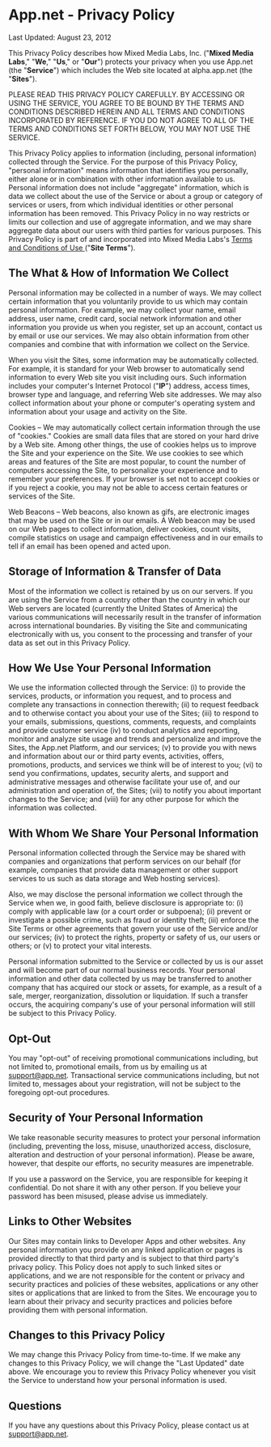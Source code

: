 # App.net - Privacy Policy

Last Updated: August 23, 2012

This Privacy Policy describes how Mixed Media Labs, Inc. ("**Mixed Media
Labs**," "**We**," "**Us**," or "**Our**") protects your privacy when you use
App.net (the "**Service**") which includes the Web site located at
alpha.app.net (the "**Sites**").

PLEASE READ THIS PRIVACY POLICY CAREFULLY. BY ACCESSING OR USING THE SERVICE,
YOU AGREE TO BE BOUND BY THE TERMS AND CONDITIONS DESCRIBED HEREIN AND ALL
TERMS AND CONDITIONS INCORPORATED BY REFERENCE. IF YOU DO NOT AGREE TO ALL OF
THE TERMS AND CONDITIONS SET FORTH BELOW, YOU MAY NOT USE THE SERVICE.

This Privacy Policy applies to information (including, personal information)
collected through the Service. For the purpose of this Privacy Policy,
"personal information" means information that identifies you personally,
either alone or in combination with other information available to us.
Personal information does not include "aggregate" information, which is data
we collect about the use of the Service or about a group or category of
services or users, from which individual identities or other personal
information has been removed. This Privacy Policy in no way restricts or
limits our collection and use of aggregate information, and we may share
aggregate data about our users with third parties for various purposes. This
Privacy Policy is part of and incorporated into Mixed Media Labs's [Terms and
Conditions of Use ](/legal/terms/) ("**Site Terms**").

## The What & How of Information We Collect

Personal information may be collected in a number of ways. We may collect
certain information that you voluntarily provide to us which may contain
personal information. For example, we may collect your name, email address,
user name, credit card, social network information and other information you
provide us when you register, set up an account, contact us by email or use
our services. We may also obtain information from other companies and combine
that with information we collect on the Service.

When you visit the Sites, some information may be automatically collected. For
example, it is standard for your Web browser to automatically send information
to every Web site you visit including ours. Such information includes your
computer's Internet Protocol ("**IP**") address, access times, browser type
and language, and referring Web site addresses. We may also collect
information about your phone or computer's operating system and information
about your usage and activity on the Site.

Cookies – We may automatically collect certain information through the use of
"cookies." Cookies are small data files that are stored on your hard drive by
a Web site. Among other things, the use of cookies helps us to improve the
Site and your experience on the Site. We use cookies to see which areas and
features of the Site are most popular, to count the number of computers
accessing the Site, to personalize your experience and to remember your
preferences. If your browser is set not to accept cookies or if you reject a
cookie, you may not be able to access certain features or services of the
Site.

Web Beacons – Web beacons, also known as gifs, are electronic images that may
be used on the Site or in our emails. A Web beacon may be used on our Web
pages to collect information, deliver cookies, count visits, compile
statistics on usage and campaign effectiveness and in our emails to tell if an
email has been opened and acted upon.

## Storage of Information & Transfer of Data

Most of the information we collect is retained by us on our servers. If you
are using the Service from a country other than the country in which our Web
servers are located (currently the United States of America) the various
communications will necessarily result in the transfer of information across
international boundaries. By visiting the Site and communicating
electronically with us, you consent to the processing and transfer of your
data as set out in this Privacy Policy.

## How We Use Your Personal Information

We use the information collected through the Service: (i) to provide the
services, products, or information you request, and to process and complete
any transactions in connection therewith; (ii) to request feedback and to
otherwise contact you about your use of the Sites; (iii) to respond to your
emails, submissions, questions, comments, requests, and complaints and provide
customer service (iv) to conduct analytics and reporting, monitor and analyze
site usage and trends and personalize and improve the Sites, the App.net
Platform, and our services; (v) to provide you with news and information about
our or third party events, activities, offers, promotions, products, and
services we think will be of interest to you; (vi) to send you confirmations,
updates, security alerts, and support and administrative messages and
otherwise facilitate your use of, and our administration and operation of, the
Sites; (vii) to notify you about important changes to the Service; and (viii)
for any other purpose for which the information was collected.

## With Whom We Share Your Personal Information

Personal information collected through the Service may be shared with
companies and organizations that perform services on our behalf (for example,
companies that provide data management or other support services to us such as
data storage and Web hosting services).

Also, we may disclose the personal information we collect through the Service
when we, in good faith, believe disclosure is appropriate to: (i) comply with
applicable law (or a court order or subpoena); (ii) prevent or investigate a
possible crime, such as fraud or identity theft; (iii) enforce the Site Terms
or other agreements that govern your use of the Service and/or our services;
(iv) to protect the rights, property or safety of us, our users or others; or
(v) to protect your vital interests.

Personal information submitted to the Service or collected by us is our asset
and will become part of our normal business records. Your personal information
and other data collected by us may be transferred to another company that has
acquired our stock or assets, for example, as a result of a sale, merger,
reorganization, dissolution or liquidation. If such a transfer occurs, the
acquiring company's use of your personal information will still be subject to
this Privacy Policy.

## Opt-Out

You may "opt-out" of receiving promotional communications including, but not
limited to, promotional emails, from us by emailing us at support@app.net.
Transactional service communications including, but not limited to, messages
about your registration, will not be subject to the foregoing opt-out
procedures.

## Security of Your Personal Information

We take reasonable security measures to protect your personal information
(including, preventing the loss, misuse, unauthorized access, disclosure,
alteration and destruction of your personal information). Please be aware,
however, that despite our efforts, no security measures are impenetrable.

If you use a password on the Service, you are responsible for keeping it
confidential. Do not share it with any other person. If you believe your
password has been misused, please advise us immediately.

## Links to Other Websites

Our Sites may contain links to Developer Apps and other websites. Any personal
information you provide on any linked application or pages is provided
directly to that third party and is subject to that third party's privacy
policy. This Policy does not apply to such linked sites or applications, and
we are not responsible for the content or privacy and security practices and
policies of these websites, applications or any other sites or applications
that are linked to from the Sites. We encourage you to learn about their
privacy and security practices and policies before providing them with
personal information.

## Changes to this Privacy Policy

We may change this Privacy Policy from time-to-time. If we make any changes to
this Privacy Policy, we will change the "Last Updated" date above. We
encourage you to review this Privacy Policy whenever you visit the Service to
understand how your personal information is used.

## Questions

If you have any questions about this Privacy Policy, please contact us at
[support@app.net](mailto:support@app.net).

